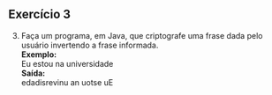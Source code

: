## Exercício 3

3) Faça um programa, em Java,  que criptografe uma frase dada pelo usuário invertendo a  frase informada.  
**Exemplo:**  
Eu estou na universidade    
**Saída:**  
edadisrevinu an uotse uE